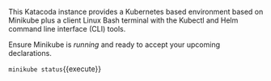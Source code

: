 This Katacoda instance provides a Kubernetes based environment based on Minikube plus a client Linux Bash terminal with the Kubectl and Helm command line interface (CLI) tools.

Ensure Minikube is _running_ and ready to accept your upcoming declarations.

`minikube status`{{execute}}